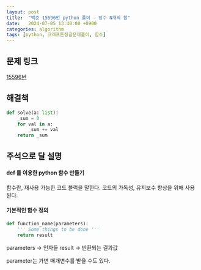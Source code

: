 ```yaml
---
layout: post
title:  "백준 15596번 python 풀이 - 정수 N개의 합"
date:   2024-07-05 13:40:00 +0900
categories: algorithm
tags: [python, 크래프톤정글문제풀이, 함수]
---
```


## 문제 링크
[15596번](https://www.acmicpc.net/problem/15596)

## 해결책
```python
def solve(a: list):
    _sum = 0
    for val in a:
        _sum += val
    return _sum
```

## 주석으로 달 설명

#### def 를 이용한 python 함수 만들기

함수란, 재사용 가능한 코드 블럭을 말한다.
코드의 가독성, 유지보수 향상을 위해 사용된다.

#### 기본적인 함수 정의

```python
def function_name(parameters):
    ''' Some things to be done '''
    return result
```

parameters -> 인자들
result -> 반환되는 결과값

parameter는 가변 매개변수를 받을 수도 있다.
